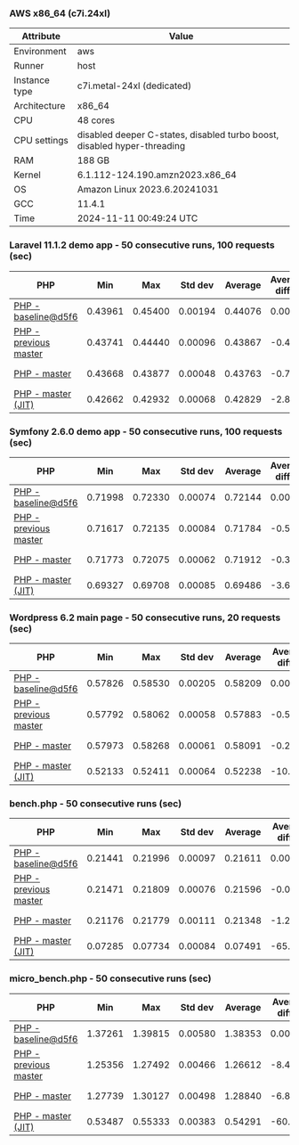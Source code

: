 ### AWS x86_64 (c7i.24xl)

|  Attribute    |     Value      |
|---------------|----------------|
| Environment   |aws|
| Runner        |host|
| Instance type |c7i.metal-24xl (dedicated)|
| Architecture  |x86_64
| CPU           |48 cores|
| CPU settings  |disabled deeper C-states, disabled turbo boost, disabled hyper-threading|
| RAM           |188 GB|
| Kernel        |6.1.112-124.190.amzn2023.x86_64|
| OS            |Amazon Linux 2023.6.20241031|
| GCC           |11.4.1|
| Time          |2024-11-11 00:49:24 UTC|

### Laravel 11.1.2 demo app - 50 consecutive runs, 100 requests (sec)

|     PHP     |     Min     |     Max     |    Std dev   |   Average  |  Average diff % |   Median   | Median diff % |     Memory    |
|-------------|-------------|-------------|--------------|------------|-----------------|------------|---------------|---------------|
|[PHP - baseline@d5f6](https://github.com/php/php-src/commit/d5f6e56610)|0.43961|0.45400|0.00194|0.44076|0.00%|0.44052|0.00%|41.86 MB|
|[PHP - previous master](https://github.com/php/php-src/commit/62e53e6f49)|0.43741|0.44440|0.00096|0.43867|-0.47%|0.43861|-0.43%|41.80 MB|
|[PHP - master](https://github.com/php/php-src/commit/53df3ae1e5)|0.43668|0.43877|0.00048|0.43763|-0.71%|0.43754|-0.68%|41.80 MB|
|[PHP - master (JIT)](https://github.com/php/php-src/commit/53df3ae1e5)|0.42662|0.42932|0.00068|0.42829|-2.83%|0.42836|-2.76%|50.86 MB|

### Symfony 2.6.0 demo app - 50 consecutive runs, 100 requests (sec)

|     PHP     |     Min     |     Max     |    Std dev   |   Average  |  Average diff % |   Median   | Median diff % |     Memory    |
|-------------|-------------|-------------|--------------|------------|-----------------|------------|---------------|---------------|
|[PHP - baseline@d5f6](https://github.com/php/php-src/commit/d5f6e56610)|0.71998|0.72330|0.00074|0.72144|0.00%|0.72137|0.00%|37.38 MB|
|[PHP - previous master](https://github.com/php/php-src/commit/62e53e6f49)|0.71617|0.72135|0.00084|0.71784|-0.50%|0.71783|-0.49%|37.50 MB|
|[PHP - master](https://github.com/php/php-src/commit/53df3ae1e5)|0.71773|0.72075|0.00062|0.71912|-0.32%|0.71907|-0.32%|37.50 MB|
|[PHP - master (JIT)](https://github.com/php/php-src/commit/53df3ae1e5)|0.69327|0.69708|0.00085|0.69486|-3.68%|0.69482|-3.68%|44.56 MB|

### Wordpress 6.2 main page - 50 consecutive runs, 20 requests (sec)

|     PHP     |     Min     |     Max     |    Std dev   |   Average  |  Average diff % |   Median   | Median diff % |     Memory    |
|-------------|-------------|-------------|--------------|------------|-----------------|------------|---------------|---------------|
|[PHP - baseline@d5f6](https://github.com/php/php-src/commit/d5f6e56610)|0.57826|0.58530|0.00205|0.58209|0.00%|0.58301|0.00%|43.00 MB|
|[PHP - previous master](https://github.com/php/php-src/commit/62e53e6f49)|0.57792|0.58062|0.00058|0.57883|-0.56%|0.57872|-0.74%|43.11 MB|
|[PHP - master](https://github.com/php/php-src/commit/53df3ae1e5)|0.57973|0.58268|0.00061|0.58091|-0.20%|0.58084|-0.37%|43.11 MB|
|[PHP - master (JIT)](https://github.com/php/php-src/commit/53df3ae1e5)|0.52133|0.52411|0.00064|0.52238|-10.26%|0.52224|-10.42%|62.00 MB|

### bench.php - 50 consecutive runs (sec)

|     PHP     |     Min     |     Max     |    Std dev   |   Average  |  Average diff % |   Median   | Median diff % |     Memory    |
|-------------|-------------|-------------|--------------|------------|-----------------|------------|---------------|---------------|
|[PHP - baseline@d5f6](https://github.com/php/php-src/commit/d5f6e56610)|0.21441|0.21996|0.00097|0.21611|0.00%|0.21584|0.00%|26.17 MB|
|[PHP - previous master](https://github.com/php/php-src/commit/62e53e6f49)|0.21471|0.21809|0.00076|0.21596|-0.07%|0.21590|0.03%|26.22 MB|
|[PHP - master](https://github.com/php/php-src/commit/53df3ae1e5)|0.21176|0.21779|0.00111|0.21348|-1.22%|0.21330|-1.18%|26.22 MB|
|[PHP - master (JIT)](https://github.com/php/php-src/commit/53df3ae1e5)|0.07285|0.07734|0.00084|0.07491|-65.34%|0.07488|-65.31%|27.39 MB|

### micro_bench.php - 50 consecutive runs (sec)

|     PHP     |     Min     |     Max     |    Std dev   |   Average  |  Average diff % |   Median   | Median diff % |     Memory    |
|-------------|-------------|-------------|--------------|------------|-----------------|------------|---------------|---------------|
|[PHP - baseline@d5f6](https://github.com/php/php-src/commit/d5f6e56610)|1.37261|1.39815|0.00580|1.38353|0.00%|1.38375|0.00%|20.42 MB|
|[PHP - previous master](https://github.com/php/php-src/commit/62e53e6f49)|1.25356|1.27492|0.00466|1.26612|-8.49%|1.26742|-8.41%|20.48 MB|
|[PHP - master](https://github.com/php/php-src/commit/53df3ae1e5)|1.27739|1.30127|0.00498|1.28840|-6.88%|1.28764|-6.95%|20.48 MB|
|[PHP - master (JIT)](https://github.com/php/php-src/commit/53df3ae1e5)|0.53487|0.55333|0.00383|0.54291|-60.76%|0.54224|-60.81%|21.80 MB|
